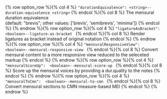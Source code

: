 {% row option_row %}{% col 4 %} <span class="lang1">`"durationEquivalence": <string>`</span><span class="lang2">`--duration-equivalence <string>`</span> {% endcol %}{% col 8 %} The mensural duration equivalence<br/>(default: "brevis"; other values: ['brevis', 'semibrevis', 'minima']) {% endcol %}
{% endrow %}{% row option_row %}{% col 4 %} <span class="lang1">`"ligatureAsBracket":  <boolean>`</span><span class="lang2">`--ligature-as-bracket `</span> {% endcol %}{% col 8 %} Render ligatures as bracket instead of original notation {% endcol %}
{% endrow %}{% row option_row %}{% col 4 %} <span class="lang1">`"mensuralResponsiveView":  <boolean>`</span><span class="lang2">`--mensural-responsive-view `</span> {% endcol %}{% col 8 %} Convert mensural content to a more responsive view reduced to the seleceted markup {% endcol %}
{% endrow %}{% row option_row %}{% col 4 %} <span class="lang1">`"mensuralScoreUp":  <boolean>`</span><span class="lang2">`--mensural-score-up `</span> {% endcol %}{% col 8 %} Score up the mensural voices by providing a dur.quality to the notes {% endcol %}
{% endrow %}{% row option_row %}{% col 4 %} <span class="lang1">`"mensuralToCmn":  <boolean>`</span><span class="lang2">`--mensural-to-cmn `</span> {% endcol %}{% col 8 %} Convert mensural sections to CMN measure-based MEI {% endcol %}
{% endrow %}